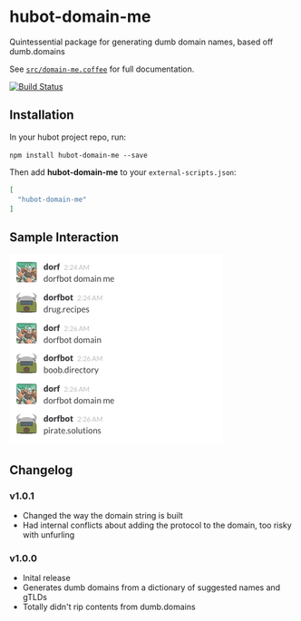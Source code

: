 # hubot-domain-me

Quintessential package for generating dumb domain names, based off dumb.domains

See [`src/domain-me.coffee`](src/domain-me.coffee) for full documentation.

[![Build Status](https://travis-ci.org/sprngr/hubot-domain-me.png)](https://travis-ci.org/sprngr/hubot-domain-me)

## Installation

In your hubot project repo, run:

`npm install hubot-domain-me --save`

Then add **hubot-domain-me** to your `external-scripts.json`:

```json
[
  "hubot-domain-me"
]
```

## Sample Interaction
![image](example.png)

## Changelog

### v1.0.1
* Changed the way the domain string is built
* Had internal conflicts about adding the protocol to the domain, too risky with unfurling

### v1.0.0
* Inital release
* Generates dumb domains from a dictionary of suggested names and gTLDs
* Totally didn't rip contents from dumb.domains
